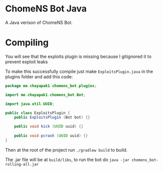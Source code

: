 # ChomeNS Bot Java
A Java verison of ChomeNS Bot.

# Compiling
You will see that the exploits plugin is missing because I gitignored it to prevent exploit leaks

To make this successfully compile just make `ExploitsPlugin.java` in the plugins folder and add this code:

```java
package me.chayapak1.chomens_bot.plugins;

import me.chayapak1.chomens_bot.Bot;

import java.util.UUID;

public class ExploitsPlugin {
    public ExploitsPlugin (Bot bot) {}

    public void kick (UUID uuid) {}
    
    public void pcrash (UUID uuid) {}
}
```

Then at the root of the project run `./gradlew build` to build.

The .jar file will be at `build/libs`, to run the bot do `java -jar chomens_bot-rolling-all.jar` 

